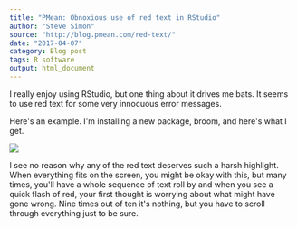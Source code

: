 ```yaml
---
title: "PMean: Obnoxious use of red text in RStudio"
author: "Steve Simon"
source: "http://blog.pmean.com/red-text/"
date: "2017-04-07"
category: Blog post
tags: R software
output: html_document
---
```


I really enjoy using RStudio, but one thing about it drives me bats. It
seems to use red text for some very innocuous error
messages.

<!---More--->

Here's an example. I'm installing a new package, broom, and here's what
I get.

![](http://www.pmean.com/images/red-text01.png)



I see no reason why any of the red text deserves such a harsh highlight.
When everything fits on the screen, you might be okay with this, but
many times, you'll have a whole sequence of text roll by and when you
see a quick flash of red, your first thought is worrying about what
might have gone wrong. Nine times out of ten it's nothing, but you have
to scroll through everything just to be sure.


